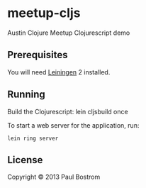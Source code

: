 # meetup-cljs

Austin Clojure Meetup Clojurescript demo

## Prerequisites

You will need [Leiningen][1] 2 installed.

[1]: https://github.com/technomancy/leiningen

## Running
Build the Clojurescript:
    lein cljsbuild once

To start a web server for the application, run:

    lein ring server

## License

Copyright © 2013 Paul Bostrom

